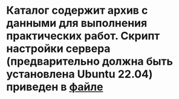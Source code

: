 # Каталог содержит архив с данными для выполнения практических работ. Скрипт настройки сервера (предварительно должна быть установлена Ubuntu 22.04) приведен в [файле](../docs/setup_jupyterhub_clean.sh)
